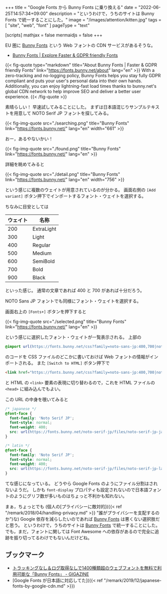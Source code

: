 +++
title = "Google Fonts から Bunny Fonts に乗り換える"
date =  "2022-06-25T14:57:34+09:00"
description = "というわけで，うちのサイトは Bunny Fonts で統一することにした。"
image = "/images/attention/kitten.jpg"
tags = [ "site", "web", "font" ]
pageType = "text"

[scripts]
  mathjax = false
  mermaidjs = false
+++

EU 圏に [Bunny Fonts] という Web フォントの CDN サービスがあるそうな。

- [Bunny Fonts | Explore Faster & GDPR friendly Fonts][Bunny Fonts]

{{< fig-quote type="markdown" title="About Bunny Fonts | Faster & GDPR friendly Fonts" link="https://fonts.bunny.net/about" lang="en" >}}
With a zero-tracking and no-logging policy, Bunny Fonts helps you stay fully GDPR compliant and puts your user's personal data into their own hands. Additionally, you can enjoy lightning-fast load times thanks to bunny.net's global CDN network to help improve SEO and deliver a better user experience. 
{{< /fig-quote >}}

素晴らしい！ 早速試してみることにした。
まずは日本語混じりサンプルテキストを用意して NOTO Serif JP フォントを探してみる。

{{< fig-img-quote src="./searching.png" title="Bunny Fonts" link="https://fonts.bunny.net/" lang="en" width="661" >}}

おー，あるやないかい！

{{< fig-img-quote src="./found.png" title="Bunny Fonts" link="https://fonts.bunny.net/" lang="en" >}}

詳細を眺めてみると

{{< fig-img-quote src="./detail.png" title="Bunny Fonts" link="https://fonts.bunny.net/" lang="en" width="756" >}}

という感じに複数のウェイトが用意されているのが分かる。
画面右側の `[Add variant]` ボタン押下でインポートするフォント・ウェイトを選択する。

ちなみに目安としては

| ウェイト | 名称       |
| -------- | ---------- |
| 200      | ExtraLight |
| 300      | Light      |
| 400      | Regular    |
| 500      | Medium     |
| 600      | SemiBold   |
| 700      | Bold       |
| 900      | Black      |

といった感じ。
通常の文章であれば 400 と 700 があれば十分だろう。

NOTO Sans JP フォントでも同様にフォント・ウェイトを選択する。

画面右上の `[Fonts+]` ボタンを押下すると

{{< fig-img-quote src="./selected.png" title="Bunny Fonts" link="https://fonts.bunny.net/" lang="en" >}}

という感じに選択したフォント・ウェイトが一覧表示される。
上部の

```css
@import url(https://fonts.bunny.net/css?family=noto-sans-jp:400,700|noto-serif-jp:400,700);
```

のコードを CSS ファイルのどこかに書いておけば Web フォントの情報がインポートされる。
また `[Switch to HTML]` ボタン押下で

```html
<link href="https://fonts.bunny.net/css?family=noto-sans-jp:400,700|noto-serif-jp:400,700" rel="stylesheet" />
```

と HTML の `<link>` 要素の表現に切り替わるので，これを HTML ファイルの `<head>` に組み込んでもよい。

この URL の中身を覗いてみると

```css
/* japanese */
@font-face {
  font-family: 'Noto Serif JP';
  font-style: normal;
  font-weight: 400;
  src: url(https://fonts.bunny.net/noto-serif-jp/files/noto-serif-jp-japanese-400-normal.woff2) format('woff2'), url(https://fonts.bunny.net/noto-serif-jp/files/noto-serif-jp-japanese-400-normal.woff) format('woff'); 
}

/* latin */
@font-face {
  font-family: 'Noto Serif JP';
  font-style: normal;
  font-weight: 400;
  src: url(https://fonts.bunny.net/noto-serif-jp/files/noto-serif-jp-latin-400-normal.woff2) format('woff2'), url(https://fonts.bunny.net/noto-serif-jp/files/noto-serif-jp-latin-400-normal.woff) format('woff'); 
}
```

てな感じになっている。
どうやら Google Fonts のようにファイル分割はされないようだ。
しかも `font-display` プロパティも設定されないので日本語フォントのようにグリフ数が多いものはちょっと不利かも知れない。

まぁ，ちょっとでも (個人の[プライバシーに敵対的]({{< ref "/remark/2018/04/handling-privacy.md" >}} "誰がプライバシーを支配するのか")な) Google 依存を減らしたいのであれば [Bunny Fonts] は悪くない選択肢だと思う。
というわけで，うちのサイトは [Bunny Fonts] で統一することにした。
でも，まだ，フォントに関しては Font Awesome への依存があるので完全に追跡を振り切ってるわけでもないんだけどね。

## ブックマーク

- [トラッキングなし＆ログ取得なしで1400種類超のウェブフォントを無料で利用可能な「Bunny Fonts」 - GIGAZINE](https://gigazine.net/news/20220622-bunny-fonts/)
- [Google Fonts が日本語に対応してた]({{< ref "/remark/2019/12/japanese-fonts-by-google-cdn.md" >}})

[Bunny Fonts]: https://fonts.bunny.net/ "Bunny Fonts | Explore Faster & GDPR friendly Fonts"

